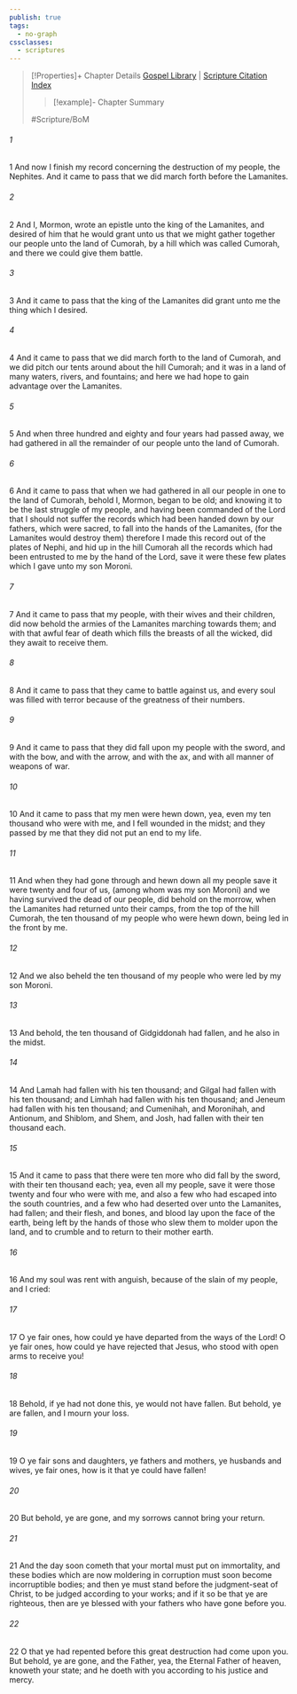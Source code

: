 ```yaml
---
publish: true
tags:
  - no-graph
cssclasses:
  - scriptures
---
```

>[!Properties]+ Chapter Details
>[Gospel Library](https://churchofjesuschrist.org/study/scriptures/bofm/morm/6?lang=eng)    |    [Scripture Citation Index](https://scriptures.byu.edu/#0d906::c0d906)
>>[!example]- Chapter Summary
>> 
> 
>
>#Scripture/BoM
###### 1
1 And now I finish my record concerning the destruction of my people, the Nephites. And it came to pass that we did march forth before the Lamanites.
###### 2
2 And I, Mormon, wrote an epistle unto the king of the Lamanites, and desired of him that he would grant unto us that we might gather together our people unto the land of Cumorah, by a hill which was called Cumorah, and there we could give them battle.
###### 3
3 And it came to pass that the king of the Lamanites did grant unto me the thing which I desired.
###### 4
4 And it came to pass that we did march forth to the land of Cumorah, and we did pitch our tents around about the hill Cumorah; and it was in a land of many waters, rivers, and fountains; and here we had hope to gain advantage over the Lamanites.
###### 5
5 And when three hundred and eighty and four years had passed away, we had gathered in all the remainder of our people unto the land of Cumorah.
###### 6
6 And it came to pass that when we had gathered in all our people in one to the land of Cumorah, behold I, Mormon, began to be old; and knowing it to be the last struggle of my people, and having been commanded of the Lord that I should not suffer the records which had been handed down by our fathers, which were sacred, to fall into the hands of the Lamanites, (for the Lamanites would destroy them) therefore I made this record out of the plates of Nephi, and hid up in the hill Cumorah all the records which had been entrusted to me by the hand of the Lord, save it were these few plates which I gave unto my son Moroni.
###### 7
7 And it came to pass that my people, with their wives and their children, did now behold the armies of the Lamanites marching towards them; and with that awful fear of death which fills the breasts of all the wicked, did they await to receive them.
###### 8
8 And it came to pass that they came to battle against us, and every soul was filled with terror because of the greatness of their numbers.
###### 9
9 And it came to pass that they did fall upon my people with the sword, and with the bow, and with the arrow, and with the ax, and with all manner of weapons of war.
###### 10
10 And it came to pass that my men were hewn down, yea, even my ten thousand who were with me, and I fell wounded in the midst; and they passed by me that they did not put an end to my life.
###### 11
11 And when they had gone through and hewn down all my people save it were twenty and four of us, (among whom was my son Moroni) and we having survived the dead of our people, did behold on the morrow, when the Lamanites had returned unto their camps, from the top of the hill Cumorah, the ten thousand of my people who were hewn down, being led in the front by me.
###### 12
12 And we also beheld the ten thousand of my people who were led by my son Moroni.
###### 13
13 And behold, the ten thousand of Gidgiddonah had fallen, and he also in the midst.
###### 14
14 And Lamah had fallen with his ten thousand; and Gilgal had fallen with his ten thousand; and Limhah had fallen with his ten thousand; and Jeneum had fallen with his ten thousand; and Cumenihah, and Moronihah, and Antionum, and Shiblom, and Shem, and Josh, had fallen with their ten thousand each.
###### 15
15 And it came to pass that there were ten more who did fall by the sword, with their ten thousand each; yea, even all my people, save it were those twenty and four who were with me, and also a few who had escaped into the south countries, and a few who had deserted over unto the Lamanites, had fallen; and their flesh, and bones, and blood lay upon the face of the earth, being left by the hands of those who slew them to molder upon the land, and to crumble and to return to their mother earth.
###### 16
16 And my soul was rent with anguish, because of the slain of my people, and I cried:
###### 17
17 O ye fair ones, how could ye have departed from the ways of the Lord! O ye fair ones, how could ye have rejected that Jesus, who stood with open arms to receive you!
###### 18
18 Behold, if ye had not done this, ye would not have fallen. But behold, ye are fallen, and I mourn your loss.
###### 19
19 O ye fair sons and daughters, ye fathers and mothers, ye husbands and wives, ye fair ones, how is it that ye could have fallen!
###### 20
20 But behold, ye are gone, and my sorrows cannot bring your return.
###### 21
21 And the day soon cometh that your mortal must put on immortality, and these bodies which are now moldering in corruption must soon become incorruptible bodies; and then ye must stand before the judgment-seat of Christ, to be judged according to your works; and if it so be that ye are righteous, then are ye blessed with your fathers who have gone before you.
###### 22
22 O that ye had repented before this great destruction had come upon you. But behold, ye are gone, and the Father, yea, the Eternal Father of heaven, knoweth your state; and he doeth with you according to his justice and mercy.

